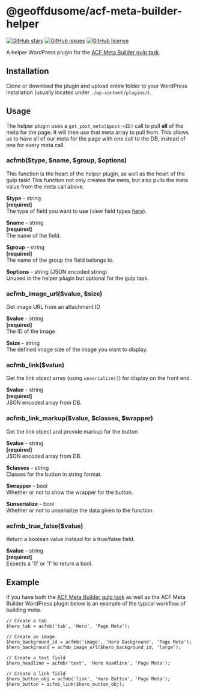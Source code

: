 # @geoffdusome/acf-meta-builder-helper

[![GitHub stars](https://img.shields.io/github/stars/GeoffDusome/acf-meta-builder.svg)](https://github.com/GeoffDusome/acf-meta-builder-helper/stargazers)
[![GitHub issues](https://img.shields.io/github/issues/GeoffDusome/acf-meta-builder.svg)](https://github.com/GeoffDusome/acf-meta-builder-helper/issues)
[![GitHub license](https://img.shields.io/github/license/GeoffDusome/acf-meta-builder.svg)](https://github.com/GeoffDusome/acf-meta-builder-helper/blob/master/LICENSE)

A helper WordPress plugin for the [ACF Meta Builder gulp task](https://github.com/GeoffDusome/acf-meta-builder).

## Installation

Clone or download the plugin and upload entire folder to your WordPress installation (usually located under `./wp-content/plugins/`).

## Usage

The helper plugin uses a `get_post_meta($post->ID)` call to pull **all** of the meta for the page. It will then use that meta array to pull from. This allows us to have all of our meta for the page with one call to the DB, instead of one for every meta call.

### acfmb($type, $name, $group, $options)

This function is the heart of the helper plugin, as well as the heart of the gulp task! This function not only creates the meta, but also pulls the meta value from the meta call above.

**$type** - string  
**[required]**  
The type of field you want to use (view field types [here](https://www.advancedcustomfields.com/resources/#field_types)).

**$name** - string  
**[required]**  
The name of the field.

**$group** - string  
**[required]**  
The name of the group the field belongs to.

**$options** - string (JSON encoded string)  
Unused in the helper plugin but optional for the gulp task.

### acfmb_image_url($value, $size)

Get image URL from an attachment ID

**$value** - string  
**[required]**  
The ID of the image

**$size** - string  
The defined image size of the image you want to display.

### acfmb_link($value)

Get the link object array (using `unserialize()`) for display on the front end.

**$value** - string  
**[required]**  
JSON encoded array from DB.

### acfmb_link_markup($value, $classes, $wrapper)

Get the link object and provide markup for the button

**$value** - string  
**[required]**  
JSON encoded array from DB.

**$classes** - string  
Classes for the button in string format.

**$wrapper** - bool  
Whether or not to show the wrapper for the button.

**$unserialize** - bool  
Whether or not to unserialize the data given to the function.

### acfmb_true_false($value)

Return a boolean value instead for a true/false field.

**$value** - string  
**[required]**  
Expects a '0' or '1' to return a bool.

## Example

If you have both the [ACF Meta Builder gulp task](https://github.com/GeoffDusome/acf-meta-builder) as well as the ACF Meta Builder WordPress plugin below is an example of the typical workflow of building meta.

```
// Create a tab
$hero_tab = acfmb('tab', 'Hero', 'Page Meta');

// Create an image
$hero_background_id = acfmb('image', 'Hero Background', 'Page Meta');
$hero_background = acfmb_image_url($hero_background_id, 'large');

// Create a text field
$hero_headline = acfmb('text', 'Hero Headline', 'Page Meta');

// Create a link field
$hero_button_obj = acfmb('link', 'Hero Button', 'Page Meta');
$hero_button = acfmb_link($hero_button_obj);
```